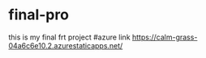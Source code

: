 # final-pro
this is my final frt project
#azure link https://calm-grass-04a6c6e10.2.azurestaticapps.net/
